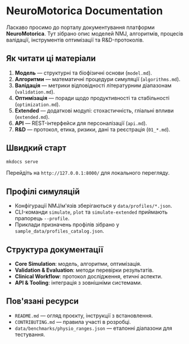 # NeuroMotorica Documentation

Ласкаво просимо до порталу документування платформи **NeuroMotorica**. Тут зібрано опис моделей NMJ, алгоритмів, процесів валідації, інструментів оптимізації та R&D-протоколів.

## Як читати ці матеріали
1. **Модель** — структурні та біофізичні основи (`model.md`).
2. **Алгоритми** — математичні процедури симуляції (`algorithms.md`).
3. **Валідація** — метрики відповідності літературним діапазонам (`validation.md`).
4. **Оптимізація** — поради щодо продуктивності та стабільності (`optimization.md`).
5. **Extended** — додаткові модулі: стохастичність, гліальні впливи (`extended.md`).
6. **API** — REST-інтерфейси для персоналізації (`api.md`).
7. **R&D** — протокол, етика, ризики, дані та реєстрація (`01_*.md`).

## Швидкий старт
```bash
mkdocs serve
```
Перейдіть на `http://127.0.0.1:8000/` для локального перегляду.

## Профілі симуляцій
- Конфігурації NMJ/м'язів зберігаються у `data/profiles/*.json`.
- CLI-команди `simulate`, `plot` та `simulate-extended` приймають прапорець `--profile`.
- Приклади призначень профілів зібрано у `sample_data/profiles_catalog.json`.

## Структура документації
- **Core Simulation**: модель, алгоритми, оптимізація.
- **Validation & Evaluation**: методи перевірки результатів.
- **Clinical Workflow**: протокол дослідження, етичні аспекти.
- **API & Tooling**: інтеграція з зовнішніми системами.

## Пов'язані ресурси
- `README.md` — огляд проєкту, інструкції з встановлення.
- `CONTRIBUTING.md` — правила участі в розробці.
- `data/benchmarks/physio_ranges.json` — еталонні діапазони для тестування.
